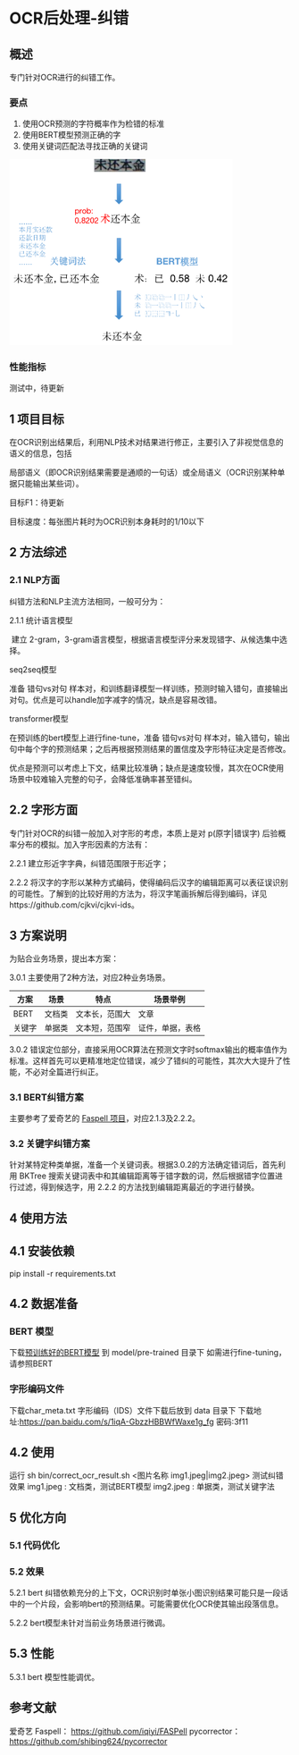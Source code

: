 # OCR后处理-纠错
## 概述
专门针对OCR进行的纠错工作。
### 要点
1. 使用OCR预测的字符概率作为检错的标准
2. 使用BERT模型预测正确的字
3. 使用关键词匹配法寻找正确的关键词

<img src="./data/示意图.png" width="400" />

### 性能指标
测试中，待更新

## 1 项目目标

在OCR识别出结果后，利用NLP技术对结果进行修正，主要引入了非视觉信息的语义的信息，包括

局部语义（即OCR识别结果需要是通顺的一句话）或全局语义（OCR识别某种单据只能输出某些词）。

目标F1：待更新

目标速度：每张图片耗时为OCR识别本身耗时的1/10以下

## 2 方法综述

### 2.1 NLP方面

纠错方法和NLP主流方法相同，一般可分为：

2.1.1 统计语言模型

​    建立 2-gram，3-gram语言模型，根据语言模型评分来发现错字、从候选集中选择。

seq2seq模型

   准备 错句vs对句 样本对，和训练翻译模型一样训练，预测时输入错句，直接输出对句。优点是可以handle加字减字的情况，缺点是容易改错。

transformer模型

   在预训练的bert模型上进行fine-tune，准备 错句vs对句 样本对，输入错句，输出句中每个字的预测结果；之后再根据预测结果的置信度及字形特征决定是否修改。

   优点是预测可以考虑上下文，结果比较准确；缺点是速度较慢，其次在OCR使用场景中较难输入完整的句子，会降低准确率甚至错纠。

## 2.2 字形方面

专门针对OCR的纠错一般加入对字形的考虑，本质上是对 p(原字|错误字) 后验概率分布的模拟。加入字形因素的方法有：

2.2.1 建立形近字字典，纠错范围限于形近字；

2.2.2 将汉字的字形以某种方式编码，使得编码后汉字的编辑距离可以表征误识别的可能性。了解到的比较好用的方法为，将汉字笔画拆解后得到编码，详见https://github.com/cjkvi/cjkvi-ids。

## 3 方案说明

为贴合业务场景，提出本方案：

3.0.1 主要使用了2种方法，对应2种业务场景。

| 方案   | 场景   | 特点           |   场景举例   |
| ------ | ------ | -------------- | ---- |
| BERT   | 文档类 | 文本长，范围大 | 文章 |
| 关键字 | 单据类 | 文本短，范围窄 | 证件，单据，表格 |

3.0.2 错误定位部分，直接采用OCR算法在预测文字时softmax输出的概率值作为标准。这样首先可以更精准地定位错误，减少了错纠的可能性，其次大大提升了性能，不必对全篇进行纠正。

### 3.1 BERT纠错方案

主要参考了爱奇艺的 [Faspell 项目](https://github.com/iqiyi/FASPell)，对应2.1.3及2.2.2。

### 3.2 关键字纠错方案

针对某特定种类单据，准备一个关键词表。根据3.0.2的方法确定错词后，首先利用 BKTree 搜索关键词表中和其编辑距离等于错字数的词，然后根据错字位置进行过滤，得到候选字，用 2.2.2 的方法找到编辑距离最近的字进行替换。

## 4 使用方法
## 4.1 安装依赖
pip install -r requirements.txt

## 4.2 数据准备

### BERT 模型
下载[预训练好的BERT模型](https://storage.googleapis.com/bert_models/2018_11_03/chinese_L-12_H-768_A-12.zip) 到 model/pre-trained 目录下
如需进行fine-tuning，请参照BERT

### 字形编码文件
下载char_meta.txt 字形编码（IDS）文件下载后放到 data 目录下
下载地址:https://pan.baidu.com/s/1iqA-GbzzHBBWfWaxe1g_fg  密码:3f11

## 4.2 使用

运行 sh bin/correct_ocr_result.sh <图片名称 img1.jpeg|img2.jpeg> 测试纠错效果
img1.jpeg : 文档类，测试BERT模型
img2.jpeg : 单据类，测试关键字法

## 5 优化方向

### 5.1 代码优化

### 5.2 效果

5.2.1 bert 纠错依赖充分的上下文，OCR识别时单张小图识别结果可能只是一段话中的一个片段，会影响bert的预测结果。可能需要优化OCR使其输出段落信息。

5.2.2 bert模型未针对当前业务场景进行微调。

## 5.3 性能

5.3.1 bert 模型性能调优。

## 参考文献

爱奇艺 Faspell：
https://github.com/iqiyi/FASPell
pycorrector：
https://github.com/shibing624/pycorrector
